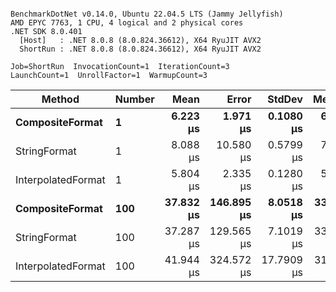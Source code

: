 ```

BenchmarkDotNet v0.14.0, Ubuntu 22.04.5 LTS (Jammy Jellyfish)
AMD EPYC 7763, 1 CPU, 4 logical and 2 physical cores
.NET SDK 8.0.401
  [Host]   : .NET 8.0.8 (8.0.824.36612), X64 RyuJIT AVX2
  ShortRun : .NET 8.0.8 (8.0.824.36612), X64 RyuJIT AVX2

Job=ShortRun  InvocationCount=1  IterationCount=3  
LaunchCount=1  UnrollFactor=1  WarmupCount=3  

```
| Method             | Number | Mean      | Error      | StdDev     | Median    | Min       | Max       | Allocated |
|------------------- |------- |----------:|-----------:|-----------:|----------:|----------:|----------:|----------:|
| **CompositeFormat**    | **1**      |  **6.223 μs** |   **1.971 μs** |  **0.1080 μs** |  **6.252 μs** |  **6.103 μs** |  **6.313 μs** |     **872 B** |
| StringFormat       | 1      |  8.088 μs |  10.580 μs |  0.5799 μs |  7.974 μs |  7.573 μs |  8.716 μs |     896 B |
| InterpolatedFormat | 1      |  5.804 μs |   2.335 μs |  0.1280 μs |  5.740 μs |  5.721 μs |  5.952 μs |     872 B |
| **CompositeFormat**    | **100**    | **37.832 μs** | **146.895 μs** |  **8.0518 μs** | **33.223 μs** | **33.143 μs** | **47.129 μs** |   **14336 B** |
| StringFormat       | 100    | 37.287 μs | 129.565 μs |  7.1019 μs | 33.352 μs | 33.023 μs | 45.485 μs |   16736 B |
| InterpolatedFormat | 100    | 41.944 μs | 324.572 μs | 17.7909 μs | 31.889 μs | 31.458 μs | 62.486 μs |   14336 B |
